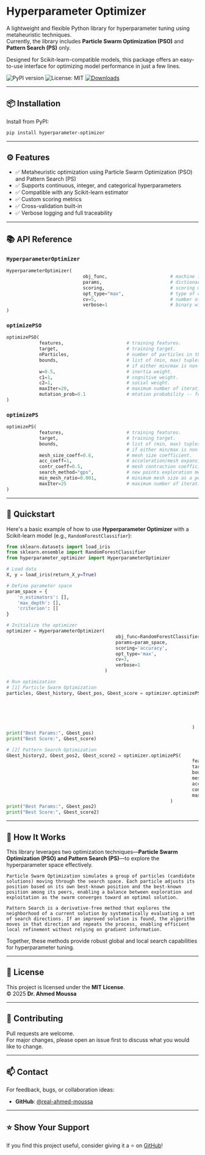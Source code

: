 # Hyperparameter Optimizer

A lightweight and flexible Python library for hyperparameter tuning using metaheuristic techniques.  
Currently, the library includes **Particle Swarm Optimization (PSO)** and **Pattern Search (PS)** only.

Designed for Scikit-learn-compatible models, this package offers an easy-to-use interface for optimizing model performance in just a few lines.

![PyPI version](https://img.shields.io/pypi/v/hyperparameter-optimizer.svg)
![License: MIT](https://img.shields.io/badge/License-MIT-yellow.svg)
[![Downloads](https://static.pepy.tech/personalized-badge/hyperparameter-optimizer?period=total&units=international_system&left_color=grey&right_color=blue&left_text=Downloads)](https://pepy.tech/project/hyperparameter-optimizer)

---

## 📦 Installation

Install from PyPI:

```bash
pip install hyperparameter-optimizer
```

---

## ⚙️ Features

- ✅ Metaheuristic optimization using Particle Swarm Optimization (PSO) and Pattern Search (PS)
- ✅ Supports continuous, integer, and categorical hyperparameters
- ✅ Compatible with any Scikit-learn estimator
- ✅ Custom scoring metrics
- ✅ Cross-validation built-in
- ✅ Verbose logging and full traceability

---

## 📚 API Reference

### `HyperparameterOptimizer`

```python
HyperparameterOptimizer(
                            obj_func,                       # machine learning model or pipeline being created
                            params,                         # dictionary of parameters for which the model is to be optimized.
                            scoring,                        # scoring metric (e.g., 'accuracy')
                            opt_type="max",                 # type of optimization: "max" for maximization (default) or "min" for minimization.
                            cv=5,                           # number of cross-validation folds
                            verbose=1                       # binary with a value of 1 (default) to show iteration information.
)
```

### `optimizePSO`

```python
optimizePSO(
            features,                       # training features.
            target,                         # training target.
            nParticles,                     # number of particles in the swarm.
            bounds,                         # list of (min, max) tuples or a categorical list of choices. 
                                            # if either min/max is non-integer, the algorithm shall consider them as floats (i.e., continuous).
            w=0.5,                          # inertia weight.
            c1=1,                           # cognitive weight.
            c2=1,                           # social weight.
            maxIter=20,                     # maximum number of iterations.
            mutation_prob=0.1               # mtation probability -- for discrete hyperparameters.
)
```

### `optimizePS`

```python
optimizePS(
            features,                       # training features.
            target,                         # training target.
            bounds,                         # list of (min, max) tuples or a categorical list of choices. 
                                            # if either min/max is non-integer, the algorithm shall consider them as floats (i.e., continuous).
            mesh_size_coeff=0.6,            # mesh size coefficient.
            acc_coeff=1,                    # acceleration/mesh expansion coefficient.
            contr_coeff=0.5,                # mesh contraction coefficient.
            search_method="gps",            # new points exploration method; either 'gps' or 'mads'.
            min_mesh_ratio=0.001,           # minimum mesh size as a percentage of parameter range.
            maxIter=25                      # maximum number of iterations.
)
```

---

## 🚀 Quickstart

Here's a basic example of how to use **Hyperparameter Optimizer** with a Scikit-learn model (e.g., `RandomForestClassifier`):

```python
from sklearn.datasets import load_iris
from sklearn.ensemble import RandomForestClassifier
from hyperparameter_optimizer import HyperparameterOptimizer

# Load data
X, y = load_iris(return_X_y=True)

# Define parameter space
param_space = {
    'n_estimators': [],
    'max_depth': [],
    'criterion': []
}

# Initialize the optimizer
optimizer = HyperparameterOptimizer(
                                        obj_func=RandomForestClassifier(),
                                        params=param_space,
                                        scoring='accuracy',
                                        opt_type='max',
                                        cv=3,
                                        verbose=1
                                    )

# Run optimization
# [1] Particle Swarm Optimization
particles, Gbest_history, Gbest_pos, Gbest_score = optimizer.optimizePSO(
                                                                            features = X,
                                                                            target = y,
                                                                            nParticles = 10,
                                                                            bounds = [(10, 1000), (1, 10), ['gini', 'entropy']],
                                                                            maxIter = 10
                                                                    )
print("Best Params:", Gbest_pos)
print("Best Score:", Gbest_score)

# [2] Pattern Search Optimization
Gbest_history2, Gbest_pos2, Gbest_score2 = optimizer.optimizePS(
                                                                    features = X,
                                                                    target = y,
                                                                    bounds = [(10, 1000), (1, 10), ['gini', 'entropy']],
                                                                    mesh_size_coeff = 0.1,
                                                                    acc_coeff = 1,
                                                                    contr_coeff = 0.50,
                                                                    maxIter = 10
                                                            )
print("Best Params:", Gbest_pos2)
print("Best Score:", Gbest_score2)

```

---

## 🧠 How It Works

This library leverages two optimization techniques—**Particle Swarm Optimization (PSO) and Pattern Search (PS)**—to explore the hyperparameter space effectively.

    Particle Swarm Optimization simulates a group of particles (candidate solutions) moving through the search space. Each particle adjusts its position based on its own best-known position and the best-known position among its peers, enabling a balance between exploration and exploitation as the swarm converges toward an optimal solution.

    Pattern Search is a derivative-free method that explores the neighborhood of a current solution by systematically evaluating a set of search directions. If an improved solution is found, the algorithm moves in that direction and repeats the process, enabling efficient local refinement without relying on gradient information.

Together, these methods provide robust global and local search capabilities for hyperparameter tuning.

---

## 📜 License

This project is licensed under the **MIT License**.  
© 2025 **Dr. Ahmed Moussa**

---

## 🤝 Contributing

Pull requests are welcome.  
For major changes, please open an issue first to discuss what you would like to change.

---

## 📫 Contact

For feedback, bugs, or collaboration ideas:

- **GitHub**: [@real-ahmed-moussa](https://github.com/real-ahmed-moussa)  

---

## ⭐️ Show Your Support

If you find this project useful, consider giving it a ⭐️ on [GitHub](https://github.com/real-ahmed-moussa/hyperparameter-optimizer)!